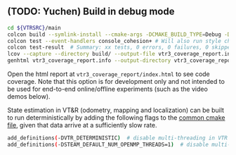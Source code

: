 ## (TODO: Yuchen) Build in debug mode

```bash
cd ${VTRSRC}/main
colcon build --symlink-install --cmake-args -DCMAKE_BUILD_TYPE=Debug -DCMAKE_CXX_FLAGS="--coverage"  # Debug build with code coverage test
colcon test --event-handlers console_cohesion+ # Will also run style check for c++, python, cmake and xml files.
colcon test-result  # Summary: xx tests, 0 errors, 0 failures, 0 skipped
lcov --capture --directory build/ --output-file vtr3_coverage_report.info
genhtml vtr3_coverage_report.info --output-directory vtr3_coverage_report
```

Open the html report at `vtr3_coverage_report/index.html` to see code coverage. Note that this option is for development only and not intended to be used for end-to-end online/offline experiments (such as the video demos below).

State estimation in VT&R (odometry, mapping and localization) can be built to run deterministically by adding the following flags to the [common cmake file](./main/src/vtr_common/vtr_include.cmake), given that data arrive at a sufficiently slow rate.

```bash
add_definitions(-DVTR_DETERMINISTIC)  # disable multi-threading in VTR state estimation and force any GPU job to run deterministically
add_definitions(-DSTEAM_DEFAULT_NUM_OPENMP_THREADS=1)  # disable multi-threading in STEAM
```
